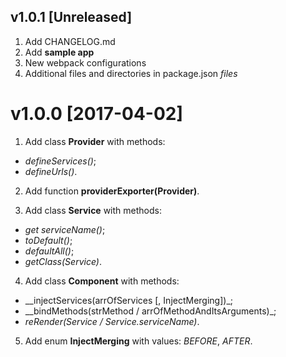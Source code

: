 ## v1.0.1 [Unreleased]
1. Add CHANGELOG.md
2. Add __sample app__
3. New webpack configurations
4. Additional files and directories in package.json _files_

# v1.0.0 [2017-04-02]
1. Add class __Provider__ with methods:
 * _defineServices()_;
 * _defineUrls()_.
 
2. Add function __providerExporter(Provider)__.
 
3. Add class __Service__ with methods:
 * _get serviceName()_;
 * _toDefault()_;
 * _defaultAll()_;
 * _getClass(Service)_.
 
4. Add class __Component__ with methods:
 * __injectServices(arrOfServices [, InjectMerging])_;
 * __bindMethods(strMethod / arrOfMethodAndItsArguments)_;
 * _reRender(Service / Service.serviceName)_.
 
5. Add enum __InjectMerging__ with values: _BEFORE_, _AFTER_. 